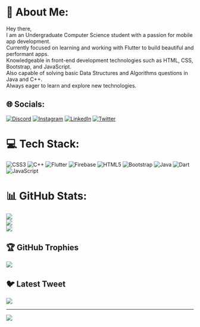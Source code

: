 # 💫 About Me:
Hey there,<br>I am an Undergraduate Computer Science student with a passion for mobile app development.<br>Currently focused on learning and working with Flutter to build beautiful and performant apps. <br>Knowledgeable in front-end development technologies such as HTML, CSS, Bootstrap, and JavaScript.<br>Also capable of solving basic Data Structures and Algorithms questions in Java and C++. <br>Always eager to learn and explore new technologies.


## 🌐 Socials:
[![Discord](https://img.shields.io/badge/Discord-%237289DA.svg?logo=discord&logoColor=white)](https://discord.gg/vanshika#2700) [![Instagram](https://img.shields.io/badge/Instagram-%23E4405F.svg?logo=Instagram&logoColor=white)](https://instagram.com/vanshika__chandna) [![LinkedIn](https://img.shields.io/badge/LinkedIn-%230077B5.svg?logo=linkedin&logoColor=white)](https://linkedin.com/in/https://www.linkedin.com/in/vanshika-chandna-b9082a218/) [![Twitter](https://img.shields.io/badge/Twitter-%231DA1F2.svg?logo=Twitter&logoColor=white)](https://twitter.com/vanshikach22601) 

# 💻 Tech Stack:
![CSS3](https://img.shields.io/badge/css3-%231572B6.svg?style=for-the-badge&logo=css3&logoColor=white) ![C++](https://img.shields.io/badge/c++-%2300599C.svg?style=for-the-badge&logo=c%2B%2B&logoColor=white) ![Flutter](https://img.shields.io/badge/Flutter-%2302569B.svg?style=for-the-badge&logo=Flutter&logoColor=white) ![Firebase](https://img.shields.io/badge/firebase-%23039BE5.svg?style=for-the-badge&logo=firebase) ![HTML5](https://img.shields.io/badge/html5-%23E34F26.svg?style=for-the-badge&logo=html5&logoColor=white) ![Bootstrap](https://img.shields.io/badge/bootstrap-%23563D7C.svg?style=for-the-badge&logo=bootstrap&logoColor=white) ![Java](https://img.shields.io/badge/java-%23ED8B00.svg?style=for-the-badge&logo=java&logoColor=white) ![Dart](https://img.shields.io/badge/dart-%230175C2.svg?style=for-the-badge&logo=dart&logoColor=white) ![JavaScript](https://img.shields.io/badge/javascript-%23323330.svg?style=for-the-badge&logo=javascript&logoColor=%23F7DF1E)
# 📊 GitHub Stats:
![](https://github-readme-stats.vercel.app/api?username=vanshikachandna13&theme=dark&hide_border=false&include_all_commits=false&count_private=false)<br/>
![](https://github-readme-streak-stats.herokuapp.com/?user=vanshikachandna13&theme=dark&hide_border=false)<br/>
![](https://github-readme-stats.vercel.app/api/top-langs/?username=vanshikachandna13&theme=dark&hide_border=false&include_all_commits=false&count_private=false&layout=compact)

## 🏆 GitHub Trophies
![](https://github-profile-trophy.vercel.app/?username=vanshikachandna13&theme=tokyonight&no-frame=false&no-bg=false&margin-w=4)

## 🐦 Latest Tweet
[![](https://gtce.itsvg.in/api?username=vanshikach22601)](https://github.com/VishwaGauravIn/github-twitter-card-embed)

---
[![](https://visitcount.itsvg.in/api?id=vanshikachandna13&icon=5&color=11)](https://visitcount.itsvg.in)

<!-- Proudly created with GPRM ( https://gprm.itsvg.in ) -->
